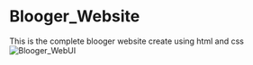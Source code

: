 # Blooger_Website
This is the complete blooger website create using html and css
![Blooger_WebUI](https://user-images.githubusercontent.com/116146046/218790837-a155c075-b9b2-4273-b09d-d8d3ced8c502.png)
